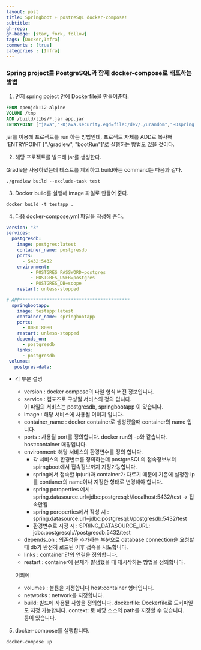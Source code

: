 ```yaml
---
layout: post
title: Springboot + postreSQL docker-compose!
subtitle: 
gh-repo: 
gh-badge: [star, fork, follow]
tags: [Docker,Infra]
comments : [true]
categories : [Infra]
---
```


### Spring project를 PostgreSQL과 함께 docker-compose로 배포하는 방법

1. 먼저 spring poject 안에 Dockerfile을 만들어준다.

``` Dockerfile
FROM openjdk:12-alpine 
VOLUME /tmp
ADD /build/libs/*.jar app.jar 
ENTRYPOINT ["java","-Djava.security.egd=file:/dev/./urandom","-Dspring.profiles.active=container", "-jar", "/app.jar"]
```
jar를 이용해 프로젝트를 run 하는 방법인데, 프로젝트 자체를 ADD로 복사해  
'ENTRYPOINT ["./gradlew", "bootRun"]'로 실행하는 방법도 있을 것이다. 


2. 해당 프로젝트를 빌드해 jar를 생성한다.

Gradle을 사용하였는데 테스트를 제외하고 build하는 command는 다음과 같다.  
```
./gradlew build --exclude-task test
```


3. Docker build를 실행해 image 파일로 만들어 준다.

```
docker build -t testapp .
```

4. 다음 docker-compose.yml 파일을 작성해 준다.

```docker-compose.yml
version: "3"
services:
  postgresdb:
    image: postgres:latest
    container_name: postgresdb
    ports:
      - 5432:5432
    environment:
         - POSTGRES_PASSWORD=postgres
         - POSTGRES_USER=postgres
         - POSTGRES_DB=scope
    restart: unless-stopped

# APP*****************************************
  springbootapp:
    image: testapp:latest
    container_name: springbootapp
    ports:
      - 8080:8080
    restart: unless-stopped
    depends_on:
      - postgresdb
    links:
      - postgresdb
 volumes:
   postgres-data:
```
* 각 부분 설명
    - version : docker compose의 파일 형식 버전 정보입니다.
    - service : 컴포즈로 구성될 서비스의 정의 입니다.  
                이 파일의 서비스는 postgresdb, springbootapp 이 있습니다.
    - image : 해당 서비스에 사용될 이미지 입니다.
    - container_name : docker container로 생성됐을때 container의 name 입니다.
    - ports : 사용될 port를 정의합니다. docker run의 -p와 같습니다. host:container 매핑입니다.
    - environment: 해당 서비스의 환경변수를 정의 합니다.
        - 각 서비스의 환경변수를 정의하는데 postgreSQL의 접속정보부터 spirngboot에서 접속정보까지 지정가능합니다.
        - spring에서 접속할 ip(url)과 container가 다르기 때문에 기존에 설정한 ip를 contianer의 name이나 지정한 형태로 변경해야 합니다.
        - spring poroperties 예시 : spring.datasource.url=jdbc:postgresql://localhost:5432/test -> 접속안됨
        - spring poroperties에서 작성 시 : spring.datasource.url=jdbc:postgresql://postgresdb:5432/test
        - 환경변수로 지정 시 : SPRING_DATASOURCE_URL: jdbc:postgresql://postgresdb:5432/test
    - depends_on : 의존성을 추가하는 부분으로 database connection을 요청할때 db가 완전히 로드된 이후 접속을 시도합니다.
    - links : container 간의 연결을 정의합니다.  
    - restart : container에 문제가 발생했을 때 재시작하는 방법을 정의합니다. 

    이외에
    - volumes : 볼륨을 지정합니다 host:container 형태입니다.  
    - networks : network를 지정합니다.
    - build: 빌드에 사용될 사항을 정의합니다. dockerfile: Dockerfile로 도커파일도 지정 가능합니다. context: 로 해당 소스의 path를 지정할 수 있습니다.  
    등이 있습니다.
5. docker-compose를 실행합니다.
```
docker-compose up
```